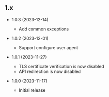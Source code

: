 ## 1.x

- 1.0.3 (2023-12-14)
  - Add common exceptions 
- 1.0.2 (2023-12-01)
  - Support configure user agent

- 1.0.1 (2023-11-27)
  - TLS certificate verification is now disabled
  - API redirection is now disabled

- 1.0.0 (2023-11-17)
  - Initial release
